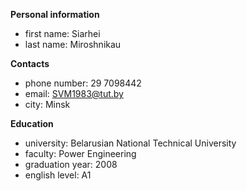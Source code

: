 __Personal information__
* first name: Siarhei
* last name: Miroshnikau

__Contacts__
* phone number: 29 7098442
* email: SVM1983@tut.by
* city: Minsk

__Education__
* university: Belarusian National Technical University
* faculty: Power Engineering
* graduation year: 2008
* english level: A1
